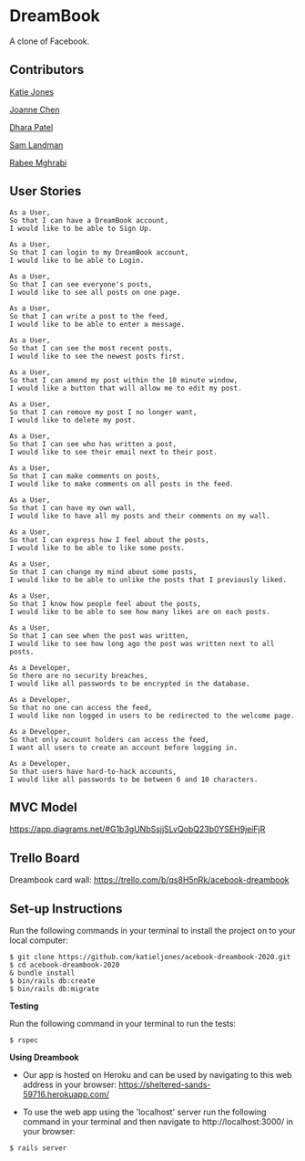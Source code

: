 # DreamBook
A clone of Facebook. 


**Contributors**
----
[Katie Jones](https://github.com/katieljones)

[Joanne Chen](https://github.com/Joanne0330)

[Dhara Patel](https://github.com/Dhara-95)

[Sam Landman](https://github.com/samlandman)

[Rabee Mghrabi](https://github.com/Rabee93)


**User Stories**
----
```
As a User,
So that I can have a DreamBook account,
I would like to be able to Sign Up.
```
```
As a User,
So that I can login to my DreamBook account,
I would like to be able to Login.
```
```
As a User,
So that I can see everyone's posts,
I would like to see all posts on one page.
```
```
As a User,
So that I can write a post to the feed,
I would like to be able to enter a message.
```
```
As a User,
So that I can see the most recent posts,
I would like to see the newest posts first.
```
```
As a User,
So that I can amend my post within the 10 minute window,
I would like a button that will allow me to edit my post.
```
```
As a User,
So that I can remove my post I no longer want,
I would like to delete my post.
```
```
As a User,
So that I can see who has written a post,
I would like to see their email next to their post.
```
```
As a User,
So that I can make comments on posts,
I would like to make comments on all posts in the feed.
```
```
As a User,
So that I can have my own wall,
I would like to have all my posts and their comments on my wall.
```
```
As a User,
So that I can express how I feel about the posts,
I would like to be able to like some posts.
```
```
As a User,
So that I can change my mind about some posts,
I would like to be able to unlike the posts that I previously liked.
```
```
As a User,
So that I know how people feel about the posts,
I would like to be able to see how many likes are on each posts.
```
```
As a User,
So that I can see when the post was written,
I would like to see how long ago the post was written next to all posts.
```
```
As a Developer,
So there are no security breaches,
I would like all passwords to be encrypted in the database.
```
```
As a Developer,
So that no one can access the feed,
I would like non logged in users to be redirected to the welcome page.
```
```
As a Developer,
So that only account holders can access the feed,
I want all users to create an account before logging in.
```
```
As a Developer,
So that users have hard-to-hack accounts,
I would like all passwords to be between 6 and 10 characters.
```


**MVC Model**
----
https://app.diagrams.net/#G1b3gUNbSsjjSLvQobQ23b0YSEH9jeiFjR 


**Trello Board**
----
Dreambook card wall: https://trello.com/b/qs8H5nRk/acebook-dreambook


**Set-up Instructions**
----
Run the following commands in your terminal to install the project on to your local computer: 

```
$ git clone https://github.com/katieljones/acebook-dreambook-2020.git
$ cd acebook-dreambook-2020
& bundle install
$ bin/rails db:create
$ bin/rails db:migrate
```


**Testing**

Run the following command in your terminal to run the tests:
```
$ rspec
```


**Using Dreambook**

* Our app is hosted on Heroku and can be used by navigating to this web address in your browser:
https://sheltered-sands-59716.herokuapp.com/

* To use the web app using the 'localhost' server run the following command in your terminal and then navigate to http://localhost:3000/ in your browser: 

```
$ rails server
```
